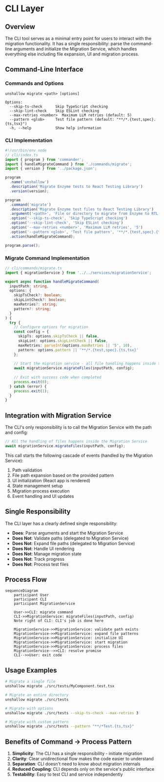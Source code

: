 # CLI Layer

## Overview

The CLI tool serves as a minimal entry point for users to interact with the migration functionality. It has a single responsibility: parse the command-line arguments and initialize the Migration Service, which handles everything else including file expansion, UI and migration process.

## Command-Line Interface

### Commands and Options

```
unshallow migrate <path> [options]

Options:
  --skip-ts-check      Skip TypeScript checking
  --skip-lint-check    Skip ESLint checking
  --max-retries <number>  Maximum LLM retries (default: 5)
  --pattern <glob>     Test file pattern (default: "**/*.{test,spec}.{ts,tsx}")
  -h, --help           Show help information
```

### CLI Implementation

```typescript
#!/usr/bin/env node
// cli/index.ts
import { program } from 'commander';
import { handleMigrateCommand } from './commands/migrate';
import { version } from '../package.json';

program
  .name('unshallow')
  .description('Migrate Enzyme tests to React Testing Library')
  .version(version);

program
  .command('migrate')
  .description('Migrate Enzyme test files to React Testing Library')
  .argument('<path>', 'File or directory to migrate from Enzyme to RTL')
  .option('--skip-ts-check', 'Skip TypeScript checking')
  .option('--skip-lint-check', 'Skip ESLint checking')
  .option('--max-retries <number>', 'Maximum LLM retries', '5')
  .option('--pattern <glob>', 'Test file pattern', '**/*.{test,spec}.{ts,tsx}')
  .action(handleMigrateCommand);

program.parse();
```

### Migrate Command Implementation

```typescript
// cli/commands/migrate.ts
import { migrationService } from '../../services/migrationService';

export async function handleMigrateCommand(
  inputPath: string, 
  options: {
    skipTsCheck?: boolean;
    skipLintCheck?: boolean;
    maxRetries?: string;
    pattern?: string;
  }
) {
  try {
    // Configure options for migration
    const config = {
      skipTs: options.skipTsCheck || false,
      skipLint: options.skipLintCheck || false,
      maxRetries: parseInt(options.maxRetries || '5', 10),
      pattern: options.pattern || '**/*.{test,spec}.{ts,tsx}'
    };
    
    // Start the migration service - all file handling happens inside the service
    await migrationService.migrateFiles(inputPath, config);
    
    // Exit with success code when completed
    process.exit(0);
  } catch (error) {
    process.exit(1);
  }
}
```

## Integration with Migration Service

The CLI's only responsibility is to call the Migration Service with the path and config:

```typescript
// All the handling of files happens inside the Migration Service
await migrationService.migrateFiles(inputPath, config);
```

This call starts the following cascade of events (handled by the Migration Service):
1. Path validation
2. File path expansion based on the provided pattern
3. UI initialization (React app is rendered)
4. State management setup
5. Migration process execution
6. Event handling and UI updates

## Single Responsibility

The CLI layer has a clearly defined single responsibility:
- **Does**: Parse arguments and start the Migration Service
- **Does Not**: Validate paths (delegated to Migration Service)
- **Does Not**: Expand file paths (delegated to Migration Service)
- **Does Not**: Handle UI rendering
- **Does Not**: Manage migration state
- **Does Not**: Track progress
- **Does Not**: Process test files

## Process Flow

```mermaid
sequenceDiagram
    participant User
    participant CLI
    participant MigrationService
    
    User->>CLI: migrate command
    CLI->>MigrationService: migrateFiles(inputPath, config)
    Note right of CLI: CLI's job is done here
    
    MigrationService->>MigrationService: validate path exists
    MigrationService->>MigrationService: expand file patterns
    MigrationService->>MigrationService: initialize UI
    MigrationService->>MigrationService: start migration
    MigrationService->>MigrationService: process files
    MigrationService-->>CLI: resolve promise
    CLI-->>User: exit code
```

## Usage Examples

```bash
# Migrate a single file
unshallow migrate ./src/tests/MyComponent.test.tsx

# Migrate an entire directory
unshallow migrate ./src/tests

# Migrate with options
unshallow migrate ./src/tests --skip-ts-check --max-retries 3

# Migrate with custom pattern
unshallow migrate ./src/tests --pattern "**/*Test.{ts,tsx}"
```

## Benefits of Command → Process Pattern

1. **Simplicity**: The CLI has a single responsibility - initiate migration
2. **Clarity**: Clear unidirectional flow makes the code easier to understand
3. **Separation**: CLI doesn't need to know about migration internals
4. **Reduced Coupling**: CLI depends only on the service's public interface
5. **Testability**: Easy to test CLI and service independently
